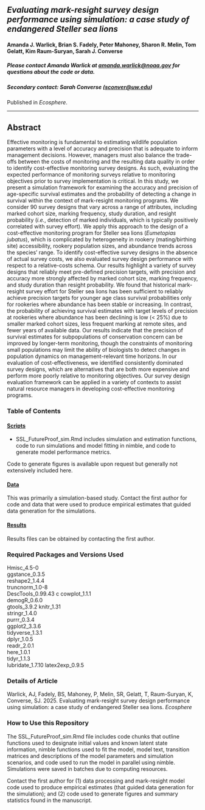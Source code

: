 ## *Evaluating mark-resight survey design performance using simulation: a case study of endangered Steller sea lions* 

#### Amanda J. Warlick, Brian S. Fadely, Peter Mahoney, Sharon R. Melin, Tom Gelatt, Kim Raum-Suryan, Sarah J. Converse

##### Please contact Amanda Warlick at amanda.warlick@noaa.gov for questions about the code or data.

##### Secondary contact: Sarah Converse (sconver@uw.edu)

Published in *Ecosphere*.

________________________________________________________________________________

## Abstract

Effective monitoring is fundamental to estimating wildlife population parameters with a level of accuracy and precision that is adequate to inform management decisions. However, managers must also balance the trade-offs between the costs of monitoring and the resulting data quality in order to identify cost-effective monitoring survey designs. As such, evaluating the expected performance of monitoring surveys relative to monitoring objectives prior to survey implementation is critical. In this study, we present a simulation framework for examining the accuracy and precision of age-specific survival estimates and the probability of detecting a change in survival within the context of mark-resight monitoring programs. We consider 90 survey designs that vary across a range of attributes, including marked cohort size, marking frequency, study duration, and resight probability (*i.e.*, detection of marked individuals, which is typically positively correlated with survey effort). We apply this approach to the design of a cost-effective monitoring program for Steller sea lions (*Eumetopias jubatus*), which is complicated by heterogeneity in rookery (mating/birthing site) accessibility, rookery population sizes, and abundance trends across the species’ range. To identify cost-effective survey designs in the absence of actual survey costs, we also evaluated survey design performance with respect to a relative-costs schema. Our results highlight a variety of survey designs that reliably meet pre-defined precision targets, with precision and accuracy more strongly affected by marked cohort size, marking frequency, and study duration than resight probability. We found that historical mark-resight survey effort for Steller sea lions has been sufficient to reliably achieve precision targets for younger age class survival probabilities only for rookeries where abundance has been stable or increasing. In contrast, the probability of achieving survival estimates with target levels of precision at rookeries where abundance has been declining is low (< 25%) due to smaller marked cohort sizes, less frequent marking at remote sites, and fewer years of available data. Our results indicate that the precision of survival estimates for subpopulations of conservation concern can be improved by longer-term monitoring, though the constraints of monitoring small populations may limit the ability of biologists to detect changes in population dynamics on management-relevant time horizons. In our evaluation of cost-effectiveness, we identified consistently dominated survey designs, which are alternatives that are both more expensive and perform more poorly relative to monitoring objectives. Our survey design evaluation framework can be applied in a variety of contexts to assist natural resource managers in developing cost-effective monitoring programs. 

### Table of Contents 

#### [Scripts](./scripts)

- SSL_FutureProof_sim.Rmd includes simulation and estimation functions, code to run simulations and model fitting in nimble, and code to generate model performance metrics. 

Code to generate figures is available upon request but generally not extensively included here. 
 
#### [Data](./Data) 

This was primarily a simulation-based study. Contact the first author for code and data that were used to produce empirical estimates that guided data generation for the simulations. 

#### [Results](./results)

Results files can be obtained by contacting the first author.

### Required Packages and Versions Used 

Hmisc_4.5-0       
ggstance_0.3.5   
reshape2_1.4.4    
truncnorm_1.0-8   
DescTools_0.99.43 c
cowplot_1.1.1     
demogR_0.6.0     
gtools_3.9.2
knitr_1.31        
stringr_1.4.0    
purrr_0.3.4       
ggplot2_3.3.6     
tidyverse_1.3.1   
dplyr_1.0.5      
readr_2.0.1       
here_1.0.1        
tidyr_1.1.3       
lubridate_1.7.10 
latex2exp_0.9.5

### Details of Article 

Warlick, AJ, Fadely, BS, Mahoney, P, Melin, SR, Gelatt, T, Raum-Suryan, K, Converse, SJ. 2025. Evaluating mark-resight survey design performance using simulation: a case study of endangered Steller sea lions. *Ecosphere*

### How to Use this Repository 

The SSL_FutureProof_sim.Rmd file includes code chunks that outline functions used to designate initial values and known latent state information, nimble functions used to fit the model, model text, transition matrices and descriptions of the model parameters and simulation scenarios, and code used to run the model in parallel using nimble. Simulations were saved in batches due to computing resources.

Contact the first author for (1) data processing and mark-resight model code used to produce empirical estimates (that guided data generation for the simulation); and (2) code used to generate figures and summary statistics found in the manuscript.




